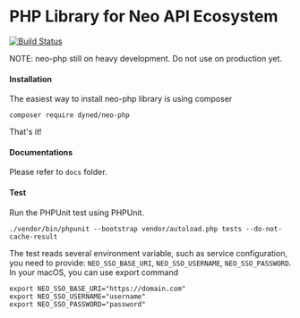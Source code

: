 # PHP Library for Neo API Ecosystem 
[![Build Status](https://travis-ci.org/jsilalahi/neo-php.svg?branch=master)](https://travis-ci.org/jsilalahi/neo-php)

NOTE: neo-php still on heavy development. Do not use on production yet.

#### Installation

The easiest way to install neo-php library is using composer

```
composer require dyned/neo-php
```

That's it!

#### Documentations
Please refer to `docs` folder.


#### Test
Run the PHPUnit test using PHPUnit.

```
./vendor/bin/phpunit --bootstrap vendor/autoload.php tests --do-not-cache-result
```

The test reads several environment variable, such as service configuration, you need to provide: `NEO_SSO_BASE_URI`, `NEO_SSO_USERNAME`, `NEO_SSO_PASSWORD`. In your macOS, you can use export command

```
export NEO_SSO_BASE_URI="https://domain.com"
export NEO_SSO_USERNAME="username"
export NEO_SSO_PASSWORD="password"
```
